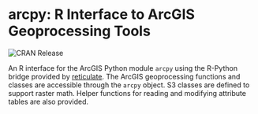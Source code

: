 # arcpy: R Interface to ArcGIS Geoprocessing Tools

![CRAN Release](https://www.r-pkg.org/badges/version-last-release/arcpy)

An R interface for the ArcGIS Python module `arcpy` using
the R-Python bridge provided by 
[reticulate](https://cran.r-project.org/package=reticulate).
The ArcGIS geoprocessing functions and classes are accessible 
through the `arcpy` object. S3 classes are defined to support 
raster math. Helper functions for reading and modifying attribute
tables are also provided.
